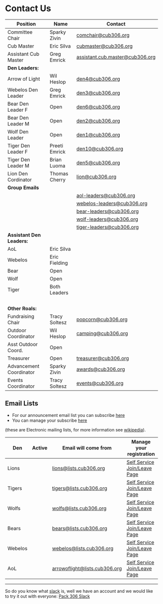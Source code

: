 # Contact Us #

<style>
h3{margin-bottom:0.25em;margin-left:0.25em;text-decoration:underline;}
p{margin-bottom:0.25em;margin-top:0.25em;}
</style>
 
| Position            | Name          | Contact                              |
| ------------------- | ------------- | ------------------------------------ |
| Committee Chair     | Sparky Zivin  | [comchair@cub306.org](mailto:comchair@cub306.org)|
| Cub Master          | Eric Silva    | [cubmaster@cub306.org](mailto:cubmaster@cub306.org) |
| Assistant Cub Master| Greg Emrick   | [assistant.cub.master@cub306.org](mailto:assistant.cub.master@cub306.org) |
| **Den Leaders:**    |               | |
| Arrow of Light      | Wil Heslop    | [den4@cub306.org](mailto:camping@cub306.org) |
| Webelos Den Leader  | Greg Emrick   | [den3@cub306.org](mailto:den3@cub306.org) |
| Bear Den Leader F   | Open          | [den6@cub306.org](mailto:den6@cub306.org) |
| Bear Den Leader M   | Open          | [den2@cub306.org](mailto:den2@cub306.org) |
| Wolf Den Leader     | Open          | [den1@cub306.org](mailto:den1@cub306.org)
| Tiger Den Leader F  | Preeti Emrick | [den10@cub306.org](mailto:den10@cub306.org)
| Tiger Den Leader M  | Brian Luoma   | [den5@cub306.org](mailto:den5@cub306.org) |
| Lion Den Cordinator | Thomas Cherry | [lion@cub306.org](mailto:lion@cub306.org) |
| **Group Emails**    |               |
|                     | | aol-leaders@cub306.org
|                     | | webelos-leaders@cub306.org
|                     | | bear-leaders@cub306.org
|                     | | wolf-leaders@cub306.org
|                     | | tiger-leaders@cub306.org
| **Assistant Den Leaders:** |        |
| AoL                 | Eric Silva    | 
| Webelos             | Eric Fielding |
| Bear                | Open          |
| Wolf                | Open          |
| Tiger               | Both Leaders  |
| &nbsp;
| **Other Roals:**    |               |
| Fundraising Chair   | Tracy Soltesz | [popcorn@cub306.org](mailto:popcorn@cub306.org) |
| Outdoor Coordinator | Wil Heslop    | [camping@cub306.org](mailto:camping@cub306.org) |
| Asst Outdoor Coord. | Open          | 
| Treasurer           | Open          | [treasurer@cub306.org](mailto:treasurer@cub306.org) |
|Advancement Coordinator| Sparky Zivin | [awards@cub306.org](mailto:awards@cub306.org) |
| Events Coordinator  | Tracy Soltesz | [events@cub306.org](mailto:events@cub306.org) |

## Email Lists

* For our announcement email list you can subscribe [here](subscribe.md)
* You can manage your subscribe [here](http://lists.cub306.org/listinfo.cgi/talk-cub306.org)

(these are Electronic mailing lists, for more information see [wikipedia](https://en.wikipedia.org/wiki/Electronic_mailing_list)).

| Den     | Active | Email will come from          | Manage your registration |
| ------- | ------ | ----------------------------- | ------------------------ |
| Lions   |        | lions@lists.cub306.org        | [Self Service Join/Leave Page](http://lists.cub306.org/listinfo.cgi/lions-cub306.org)   |
| Tigers  |        | tigers@lists.cub306.org       | [Self Service Join/Leave Page](http://lists.cub306.org/listinfo.cgi/tigers-cub306.org)  |
| Wolfs   |        | wolfs@lists.cub306.org        | [Self Service Join/Leave Page](http://lists.cub306.org/listinfo.cgi/wolfs-cub306.org)   |
| Bears   |        | bears@lists.cub306.org        | [Self Service Join/Leave Page](http://lists.cub306.org/listinfo.cgi/bears-cub306.org)   |
| Webelos |        | webelos@lists.cub306.org      | [Self Service Join/Leave Page](http://lists.cub306.org/listinfo.cgi/webelos-cub306.org) |
| AoL     |        | arrowoflight@lists.cub306.org | [Self Service Join/Leave Page](http://lists.cub306.org/listinfo.cgi/wolfs-cub306.org)   |

----

So do you know what [slack](https://slack.com) is, well we have an account and we would like to try it out with everyone:
[<i class="fab fa-slack-hash"></i>Pack 306 Slack](https://cubscoutpack306.slack.com/)

